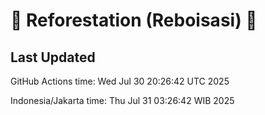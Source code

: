 
# 🌳 Reforestation (Reboisasi) 🌲

## Last Updated

GitHub Actions time: Wed Jul 30 20:26:42 UTC 2025

Indonesia/Jakarta time: Thu Jul 31 03:26:42 WIB 2025
